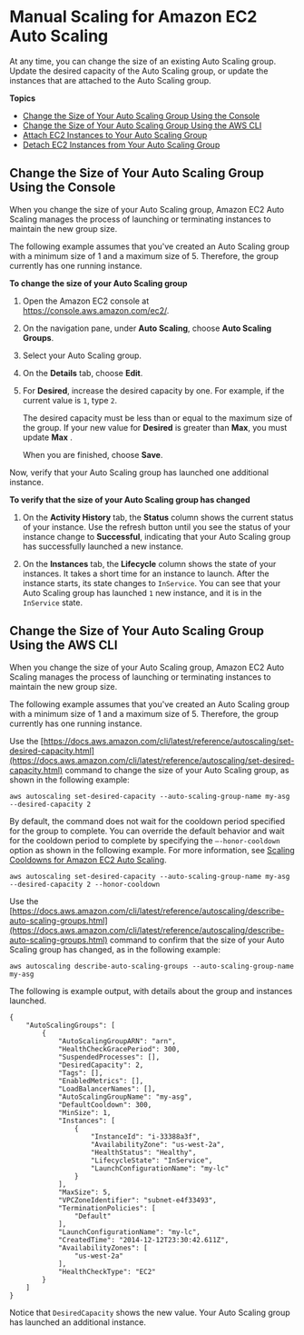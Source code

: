 # Manual Scaling for Amazon EC2 Auto Scaling<a name="as-manual-scaling"></a>

At any time, you can change the size of an existing Auto Scaling group\. Update the desired capacity of the Auto Scaling group, or update the instances that are attached to the Auto Scaling group\.

**Topics**
+ [Change the Size of Your Auto Scaling Group Using the Console](#as-manual-scaling-console)
+ [Change the Size of Your Auto Scaling Group Using the AWS CLI](#as-manual-scaling-aws-cli)
+ [Attach EC2 Instances to Your Auto Scaling Group](attach-instance-asg.md)
+ [Detach EC2 Instances from Your Auto Scaling Group](detach-instance-asg.md)

## Change the Size of Your Auto Scaling Group Using the Console<a name="as-manual-scaling-console"></a>

When you change the size of your Auto Scaling group, Amazon EC2 Auto Scaling manages the process of launching or terminating instances to maintain the new group size\.

The following example assumes that you've created an Auto Scaling group with a minimum size of 1 and a maximum size of 5\. Therefore, the group currently has one running instance\.

**To change the size of your Auto Scaling group**

1. Open the Amazon EC2 console at [https://console\.aws\.amazon\.com/ec2/](https://console.aws.amazon.com/ec2/)\.

1. On the navigation pane, under **Auto Scaling**, choose **Auto Scaling Groups**\.

1. Select your Auto Scaling group\.

1. On the **Details** tab, choose **Edit**\.

1. For **Desired**, increase the desired capacity by one\. For example, if the current value is `1`, type `2`\.

   The desired capacity must be less than or equal to the maximum size of the group\. If your new value for **Desired** is greater than **Max**, you must update **Max** \.

   When you are finished, choose **Save**\.

Now, verify that your Auto Scaling group has launched one additional instance\.

**To verify that the size of your Auto Scaling group has changed**

1. On the **Activity History** tab, the **Status** column shows the current status of your instance\. Use the refresh button until you see the status of your instance change to **Successful**, indicating that your Auto Scaling group has successfully launched a new instance\.

1. On the **Instances** tab, the **Lifecycle** column shows the state of your instances\. It takes a short time for an instance to launch\. After the instance starts, its state changes to `InService`\. You can see that your Auto Scaling group has launched `1` new instance, and it is in the `InService` state\.

## Change the Size of Your Auto Scaling Group Using the AWS CLI<a name="as-manual-scaling-aws-cli"></a>

When you change the size of your Auto Scaling group, Amazon EC2 Auto Scaling manages the process of launching or terminating instances to maintain the new group size\.

The following example assumes that you've created an Auto Scaling group with a minimum size of 1 and a maximum size of 5\. Therefore, the group currently has one running instance\.

Use the [https://docs.aws.amazon.com/cli/latest/reference/autoscaling/set-desired-capacity.html](https://docs.aws.amazon.com/cli/latest/reference/autoscaling/set-desired-capacity.html) command to change the size of your Auto Scaling group, as shown in the following example:

```
aws autoscaling set-desired-capacity --auto-scaling-group-name my-asg --desired-capacity 2
```

By default, the command does not wait for the cooldown period specified for the group to complete\. You can override the default behavior and wait for the cooldown period to complete by specifying the `–-honor-cooldown` option as shown in the following example\. For more information, see [Scaling Cooldowns for Amazon EC2 Auto Scaling](Cooldown.md)\.

```
aws autoscaling set-desired-capacity --auto-scaling-group-name my-asg --desired-capacity 2 --honor-cooldown
```

Use the [https://docs.aws.amazon.com/cli/latest/reference/autoscaling/describe-auto-scaling-groups.html](https://docs.aws.amazon.com/cli/latest/reference/autoscaling/describe-auto-scaling-groups.html) command to confirm that the size of your Auto Scaling group has changed, as in the following example:

```
aws autoscaling describe-auto-scaling-groups --auto-scaling-group-name my-asg
```

The following is example output, with details about the group and instances launched\.

```
{
    "AutoScalingGroups": [
        {
            "AutoScalingGroupARN": "arn",
            "HealthCheckGracePeriod": 300,
            "SuspendedProcesses": [],
            "DesiredCapacity": 2,
            "Tags": [],
            "EnabledMetrics": [],
            "LoadBalancerNames": [],
            "AutoScalingGroupName": "my-asg",
            "DefaultCooldown": 300,
            "MinSize": 1,
            "Instances": [
                {
                    "InstanceId": "i-33388a3f",
                    "AvailabilityZone": "us-west-2a",
                    "HealthStatus": "Healthy",
                    "LifecycleState": "InService",
                    "LaunchConfigurationName": "my-lc"
                }
            ],
            "MaxSize": 5,
            "VPCZoneIdentifier": "subnet-e4f33493",
            "TerminationPolicies": [
                "Default"
            ],
            "LaunchConfigurationName": "my-lc",
            "CreatedTime": "2014-12-12T23:30:42.611Z",
            "AvailabilityZones": [
                "us-west-2a"
            ],
            "HealthCheckType": "EC2"
        }
    ]
}
```

Notice that `DesiredCapacity` shows the new value\. Your Auto Scaling group has launched an additional instance\.